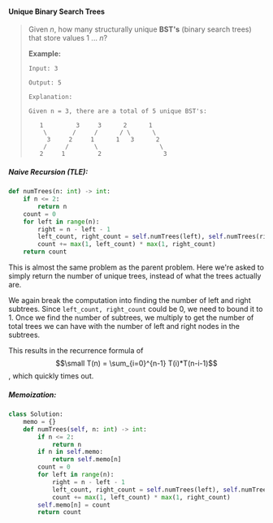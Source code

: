 #### Unique Binary Search Trees

> Given _n_, how many structurally unique **BST's** \(binary search trees\) that store values 1 ... _n_?
>
> **Example:**
>
> ```
> Input: 3
>
> Output: 5
>
> Explanation:
>
> Given n = 3, there are a total of 5 unique BST's:
>
>    1         3     3      2      1
>     \       /     /      / \      \
>      3     2     1      1   3      2
>     /     /       \                 \
>    2     1         2                 3
> ```

##### Naive Recursion \(TLE\):

```py
def numTrees(n: int) -> int:       
    if n <= 2:
        return n
    count = 0
    for left in range(n):
        right = n - left - 1
        left_count, right_count = self.numTrees(left), self.numTrees(right)
        count += max(1, left_count) * max(1, right_count)
    return count
```

This is almost the same problem as the parent problem. Here we're asked to simply return the number of unique trees, instead of what the trees actually are.

We again break the computation into finding the number of left and right subtrees. Since `left_count, right_count` could be 0, we need to bound it to 1. Once we find the number of subtrees, we multiply to get the number of total trees we can have with the number of left and right nodes in the subtrees.

This results in the recurrence formula of $$\small T(n) = \sum_{i=0}^{n-1} T(i)*T(n-i-1)$$, which quickly times out. 

##### Memoization:

```py
class Solution:
    memo = {}
    def numTrees(self, n: int) -> int:       
        if n <= 2:
            return n
        if n in self.memo:
            return self.memo[n]
        count = 0
        for left in range(n):
            right = n - left - 1
            left_count, right_count = self.numTrees(left), self.numTrees(right)
            count += max(1, left_count) * max(1, right_count)
        self.memo[n] = count
        return count
```



